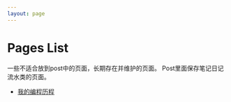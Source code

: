 ```yaml
---
layout: page
---
```

# Pages List

一些不适合放到post中的页面，长期存在并维护的页面。 Post里面保存笔记日记流水类的页面。

 * [我的编程历程](my-coding-story.html)
